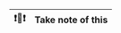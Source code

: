 
| :exclamation::memo::exclamation:        | Take note of this       |
|---------------|:------------------------|
